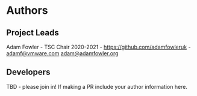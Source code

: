 # Authors

## Project Leads

Adam Fowler - TSC Chair 2020-2021 - https://github.com/adamfowleruk - adamf@vmware.com adam@adamfowler.org

## Developers

TBD - please join in! If making a PR include your author information here.
